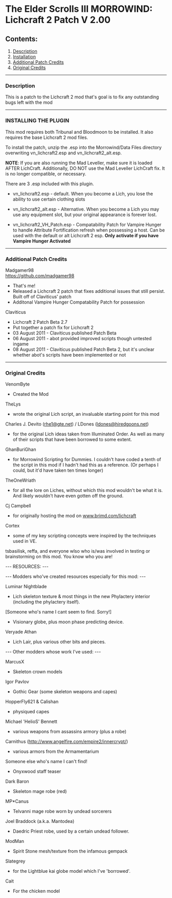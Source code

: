 # The Elder Scrolls III MORROWIND: Lichcraft 2 Patch V 2.00

## Contents:
1. [Description](/README.md#description)
2. [Installation](/README.md#installing-the-plugin)
3. [Additional Patch Credits](/README.md#additional-patch-credits)
4. [Original Credits](/README.md#additional-patch-credits)

<hr />

### Description

This is a patch to the Lichcraft 2 mod that's goal is to fix any outstanding bugs left with the mod

<hr />

### INSTALLING THE PLUGIN

This mod requires both Tribunal and Bloodmoon to be installed.
It also requires the base Lichcraft 2 mod files.

To install the patch, unzip the .esp into the Morrowind/Data Files directory
overwriting vn_lichcraft2.esp and vn_lichcraft2_alt.esp.

**NOTE**: If you are also running the Mad Leveller, make sure it is loaded AFTER LichCraft. Additionally, DO NOT use
 the Mad Leveller LichCraft fix. It is no longer compatible, or necessary.

There are 3 .esp included with this plugin.

- vn_lichcraft2.esp - default. When you become a Lich, you lose the ability to use certain clothing slots  
- vn_lichcraft2_alt.esp - Alternative. When you become a Lich you may use any equipment slot, but your original appearance is forever lost.

- vn_lichcraft2_VH_Patch.esp - Compatability Patch for Vampire Hunger to handle Attribute Fortification refresh when possessing a host.
Can be used with the default or alt Lichcraft 2 esp. **Only activate if you have Vampire Hunger Activated**

<hr />

### Additional Patch Credits

Madgamer98  
https://github.com/madgamer98  
- That's me!  
- Released a Lichcraft 2 patch that fixes additional issues that still persist. Built off of Claviticus' patch
- Additonal Vampire Hunger Compatability Patch for possession

Claviticus  
- Lichcraft 2 Patch Beta 2.7  
- Put together a patch fix for Lichcraft 2  
- 03 August 2011 - Claviticus published Patch Beta  
- 06 August 2011 - abot provided improved scripts though untested ingame  
- 08 August 2011 - Claviticus published Patch Beta 2, but it's unclear whether abot's scripts have been implemented or not  
     
<hr />

### Original Credits
     
 VenomByte
- Created the Mod  

TheLys
- wrote the original Lich script, an invaluable starting point for this mod

Charles J. Devito (rhe1@gte.net) / LDones (ldones@hiredgoons.net)
- for the original Lich ideas taken from Illuminated Order. As well as many of their scripts that have been 
borrowed to some extent.

GhanBuriGhan
- for Morrowind Scripting for Dummies. I couldn't have coded a tenth of the script in this mod if I hadn't had
this as a reference. (Or perhaps I could, but it'd have taken ten times longer)

TheOneWriath
- for all the lore on Liches, without which this mod wouldn't be what it is. And likely wouldn't have even gotten off the ground.

Cj Campbell
- for originally hosting the mod on www.brimd.com/lichcraft

Cortex
- some of my key scripting concepts were inspired by the techniques used in VE.


tsbasilisk, reffa, and everyone wlso who is/was involved in testing or brainstorming on this mod.
You know who you are!



 --- RESOURCES: ---

 --- Modders who've created resources especially for this mod: ---

Luminar Nightblade 
- Lich skeleton texture & most things in the new Phylactery interior (including the phylactery itself).

[Someone who's name I cant seem to find. Sorry!]
- Visionary globe, plus moon phase predicting device.

Veryade Athan
- Lich Lair, plus various other bits and pieces.
 

 --- Other modders whose work I've used: ---

MarcusX
- Skeleton crown models

Igor Pavlov
- Gothic Gear (some skeleton weapons and capes)

HopperFly621 & Calishan
- physiqued capes

Michael 'HelioS' Bennett
- various weapons from assassins armory (plus a robe)

Carnithus (http://www.angelfire.com/empire2/innercrypt/)
- various armors from the Armamentarium

Someone else who's name I can't find!
- Onyxwood staff teaser

Dark Baron
- Skeleton mage robe (red)

MP*Canus
- Telvanni mage robe worn by undead sorcerers

Joel Braddock (a.k.a. Mantodea)
- Daedric Priest robe, used by a certain undead follower.

ModMan
- Spirit Stone mesh/texture from the infamous gempack

Slategrey
- for the Lightblue kai globe model which I've 'borrowed'.

Cait
- For the chicken model
